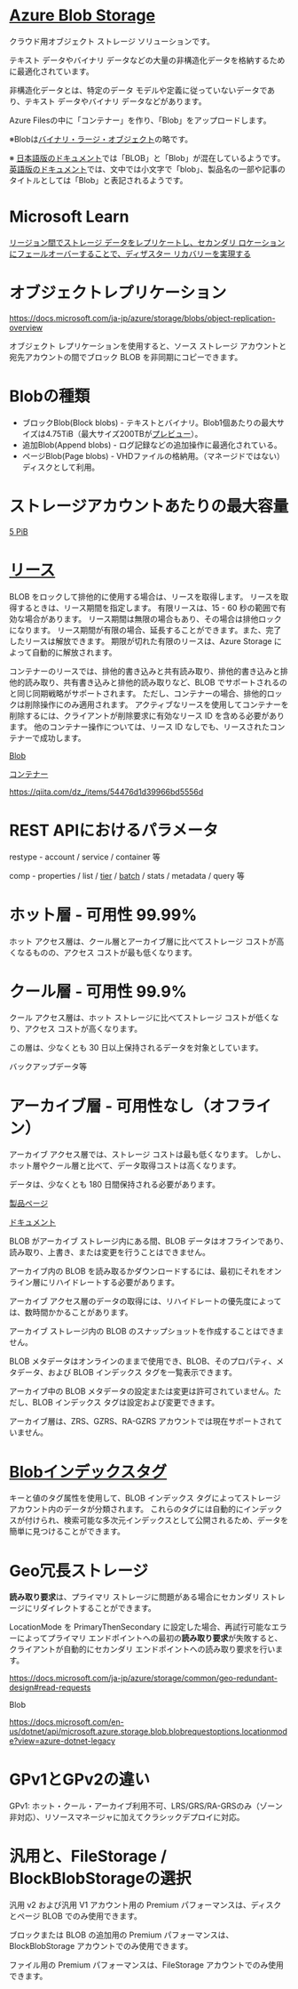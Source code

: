 # [Azure Blob Storage](https://docs.microsoft.com/ja-jp/azure/storage/blobs/storage-blobs-introduction)

クラウド用オブジェクト ストレージ ソリューションです。

テキスト データやバイナリ データなどの大量の非構造化データを格納するために最適化されています。

非構造化データとは、特定のデータ モデルや定義に従っていないデータであり、テキスト データやバイナリ データなどがあります。

Azure Filesの中に「コンテナー」を作り、「Blob」をアップロードします。

※Blobは[バイナリ・ラージ・オブジェクト](https://ja.wikipedia.org/wiki/%E3%83%90%E3%82%A4%E3%83%8A%E3%83%AA%E3%83%BB%E3%83%A9%E3%83%BC%E3%82%B8%E3%83%BB%E3%82%AA%E3%83%96%E3%82%B8%E3%82%A7%E3%82%AF%E3%83%88)の略です。

※ [日本語版のドキュメント](https://docs.microsoft.com/ja-jp/rest/api/storageservices/understanding-block-blobs--append-blobs--and-page-blobs)では「BLOB」と「Blob」が混在しているようです。[英語版のドキュメント](https://docs.microsoft.com/en-us/rest/api/storageservices/understanding-block-blobs--append-blobs--and-page-blobs)では、文中では小文字で「blob」、製品名の一部や記事のタイトルとしては「Blob」と表記されるようです。

# Microsoft Learn

[リージョン間でストレージ データをレプリケートし、セカンダリ ロケーションにフェールオーバーすることで、ディザスター リカバリーを実現する](https://docs.microsoft.com/ja-jp/learn/modules/provide-disaster-recovery-replicate-storage-data/)

# オブジェクトレプリケーション

https://docs.microsoft.com/ja-jp/azure/storage/blobs/object-replication-overview

オブジェクト レプリケーションを使用すると、ソース ストレージ アカウントと宛先アカウントの間でブロック BLOB を非同期にコピーできます。

# Blobの種類

- ブロックBlob(Block blobs) - テキストとバイナリ。Blob1個あたりの最大サイズは4.75TiB（最大サイズ200TBが[プレビュー](https://azure.microsoft.com/ja-jp/blog/run-high-scale-workloads-on-blob-storage-with-new-200-tb-object-sizes/)）。
- 追加Blob(Append blobs) - ログ記録などの追加操作に最適化されている。
- ページBlob(Page blobs) - VHDファイルの格納用。（マネージドではない）ディスクとして利用。


# ストレージアカウントあたりの最大容量

[5 PiB](https://docs.microsoft.com/ja-jp/azure/storage/files/storage-files-scale-targets)

# [リース](https://docs.microsoft.com/ja-jp/azure/storage/blobs/concurrency-manage?tabs=dotnet#pessimistic-concurrency-for-blobs)

BLOB をロックして排他的に使用する場合は、リースを取得します。 リースを取得するときは、リース期間を指定します。 有限リースは、15 - 60 秒の範囲で有効な場合があります。 リース期間は無限の場合もあり、その場合は排他ロックになります。 リース期間が有限の場合、延長することができます。また、完了したリースは解放できます。 期限が切れた有限のリースは、Azure Storage によって自動的に解放されます。

コンテナーのリースでは、排他的書き込みと共有読み取り、排他的書き込みと排他的読み取り、共有書き込みと排他的読み取りなど、BLOB でサポートされるのと同じ同期戦略がサポートされます。 ただし、コンテナーの場合、排他的ロックは削除操作にのみ適用されます。 アクティブなリースを使用してコンテナーを削除するには、クライアントが削除要求に有効なリース ID を含める必要があります。 他のコンテナー操作については、リース ID なしでも、リースされたコンテナーで成功します。

[Blob](https://azure.microsoft.com/en-us/updates/support-for-blob-storage-lease-management-from-azure-portal/)

[コンテナー](https://docs.microsoft.com/ja-jp/rest/api/storageservices/lease-container)

https://qiita.com/dz_/items/54476d1d39966bd5556d

# REST APIにおけるパラメータ



restype - account / service / container 等

comp - properties / list / [tier](https://docs.microsoft.com/ja-jp/rest/api/storageservices/set-blob-tier) / [batch](https://docs.microsoft.com/ja-jp/rest/api/storageservices/blob-batch) / stats / metadata / query 等

# ホット層 - 可用性 99.99%

ホット アクセス層は、クール層とアーカイブ層に比べてストレージ コストが高くなるものの、アクセス コストが最も低くなります。 

# クール層 - 可用性 99.9%

クール アクセス層は、ホット ストレージに比べてストレージ コストが低くなり、アクセス コストが高くなります。 

この層は、少なくとも 30 日以上保持されるデータを対象としています。

バックアップデータ等

# アーカイブ層 - 可用性なし（オフライン）

アーカイブ アクセス層では、ストレージ コストは最も低くなります。 しかし、ホット層やクール層と比べて、データ取得コストは高くなります。 

データは、少なくとも 180 日間保持される必要があります。

[製品ページ](https://azure.microsoft.com/ja-jp/services/storage/archive/)

[ドキュメント](https://docs.microsoft.com/ja-jp/azure/storage/blobs/storage-blob-storage-tiers?tabs=azure-portal#archive-access-tier)


BLOB がアーカイブ ストレージ内にある間、BLOB データはオフラインであり、読み取り、上書き、または変更を行うことはできません。

アーカイブ内の BLOB を読み取るかダウンロードするには、最初にそれをオンライン層にリハイドレートする必要があります。

アーカイブ アクセス層のデータの取得には、リハイドレートの優先度によっては、数時間かかることがあります。

アーカイブ ストレージ内の BLOB のスナップショットを作成することはできません。 

BLOB メタデータはオンラインのままで使用でき、BLOB、そのプロパティ、メタデータ、および BLOB インデックス タグを一覧表示できます。 

アーカイブ中の BLOB メタデータの設定または変更は許可されていません。ただし、BLOB インデックス タグは設定および変更できます。

アーカイブ層は、ZRS、GZRS、RA-GZRS アカウントでは現在サポートされていません。

# [Blobインデックスタグ](https://docs.microsoft.com/ja-jp/azure/storage/blobs/storage-blob-index-how-to?tabs=azure-portal)


キーと値のタグ属性を使用して、BLOB インデックス タグによってストレージ アカウント内のデータが分類されます。 これらのタグには自動的にインデックスが付けられ、検索可能な多次元インデックスとして公開されるため、データを簡単に見つけることができます。

# Geo冗長ストレージ


**読み取り要求**は、プライマリ ストレージに問題がある場合にセカンダリ ストレージにリダイレクトすることができます。

LocationMode を PrimaryThenSecondary に設定した場合、再試行可能なエラーによってプライマリ エンドポイントへの最初の**読み取り要求**が失敗すると、クライアントが自動的にセカンダリ エンドポイントへの読み取り要求を行います。 

https://docs.microsoft.com/ja-jp/azure/storage/common/geo-redundant-design#read-requests

Blob

https://docs.microsoft.com/en-us/dotnet/api/microsoft.azure.storage.blob.blobrequestoptions.locationmode?view=azure-dotnet-legacy

# GPv1とGPv2の違い

GPv1: ホット・クール・アーカイブ利用不可、LRS/GRS/RA-GRSのみ（ゾーン非対応）、リソースマネージャに加えてクラシックデプロイに対応。


# 汎用と、FileStorage / BlockBlobStorageの選択

汎用 v2 および汎用 V1 アカウント用の Premium パフォーマンスは、ディスクとページ BLOB でのみ使用できます。

ブロックまたは BLOB の追加用の Premium パフォーマンスは、BlockBlobStorage アカウントでのみ使用できます。

ファイル用の Premium パフォーマンスは、FileStorage アカウントでのみ使用できます。

